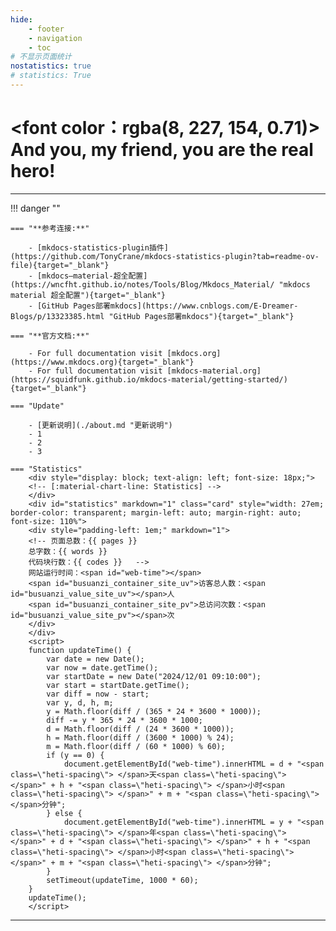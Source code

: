 ```yaml
---
hide:
    - footer
    - navigation
    - toc
# 不显示页面统计
nostatistics: true
# statistics: True
---
```

<!-- 本站共有 {{ pages }} 个页面，{{ words }} 个字，{{ codes }} 行代码。 -->

<!-- # <font color=#"789510"> **Welcome to Rango's note!** </font> -->
# <font color：rgba(8, 227, 154, 0.71)> **And you, my friend, you are the real hero!** </font>

---

!!! danger ""

    === "**参考连接:**" 

        - [mkdocs-statistics-plugin插件](https://github.com/TonyCrane/mkdocs-statistics-plugin?tab=readme-ov-file){target="_blank"}
        - [mkdocs—material-超全配置](https://wncfht.github.io/notes/Tools/Blog/Mkdocs_Material/ "mkdocs material 超全配置"){target="_blank"}
        - [GitHub Pages部署mkdocs](https://www.cnblogs.com/E-Dreamer-Blogs/p/13323385.html "GitHub Pages部署mkdocs"){target="_blank"}

    === "**官方文档:**"

        - For full documentation visit [mkdocs.org](https://www.mkdocs.org){target="_blank"}  
        - For full documentation visit [mkdocs-material.org](https://squidfunk.github.io/mkdocs-material/getting-started/){target="_blank"}  

    === "Update"

        - [更新说明](./about.md "更新说明")  
        - 1  
        - 2  
        - 3  

    === "Statistics"
        <div style="display: block; text-align: left; font-size: 18px;">
        <!-- [:material-chart-line: Statistics] -->
        </div>
        <div id="statistics" markdown="1" class="card" style="width: 27em; border-color: transparent; margin-left: auto; margin-right: auto; font-size: 110%">
        <div style="padding-left: 1em;" markdown="1">
        <!-- 页面总数：{{ pages }}  
        总字数：{{ words }}  
        代码块行数：{{ codes }}   -->
        网站运行时间：<span id="web-time"></span>  
        <span id="busuanzi_container_site_uv">访客总人数：<span id="busuanzi_value_site_uv"></span>人  
        <span id="busuanzi_container_site_pv">总访问次数：<span id="busuanzi_value_site_pv"></span>次
        </div>
        </div>
        <script>
        function updateTime() {
            var date = new Date();
            var now = date.getTime();
            var startDate = new Date("2024/12/01 09:10:00");
            var start = startDate.getTime();
            var diff = now - start;
            var y, d, h, m;
            y = Math.floor(diff / (365 * 24 * 3600 * 1000));
            diff -= y * 365 * 24 * 3600 * 1000;
            d = Math.floor(diff / (24 * 3600 * 1000));
            h = Math.floor(diff / (3600 * 1000) % 24);
            m = Math.floor(diff / (60 * 1000) % 60);
            if (y == 0) {
                document.getElementById("web-time").innerHTML = d + "<span class=\"heti-spacing\"> </span>天<span class=\"heti-spacing\"> </span>" + h + "<span class=\"heti-spacing\"> </span>小时<span class=\"heti-spacing\"> </span>" + m + "<span class=\"heti-spacing\"> </span>分钟";
            } else {
                document.getElementById("web-time").innerHTML = y + "<span class=\"heti-spacing\"> </span>年<span class=\"heti-spacing\"> </span>" + d + "<span class=\"heti-spacing\"> </span>" + h + "<span class=\"heti-spacing\"> </span>小时<span class=\"heti-spacing\"> </span>" + m + "<span class=\"heti-spacing\"> </span>分钟";
            }
            setTimeout(updateTime, 1000 * 60);
        }
        updateTime();
        </script>

---

<!-- <center> <font color="black" size=48 > <p style="background-color: red;"> 每一颗想赢的心，都有好运。</p>  </font> </center> -->



